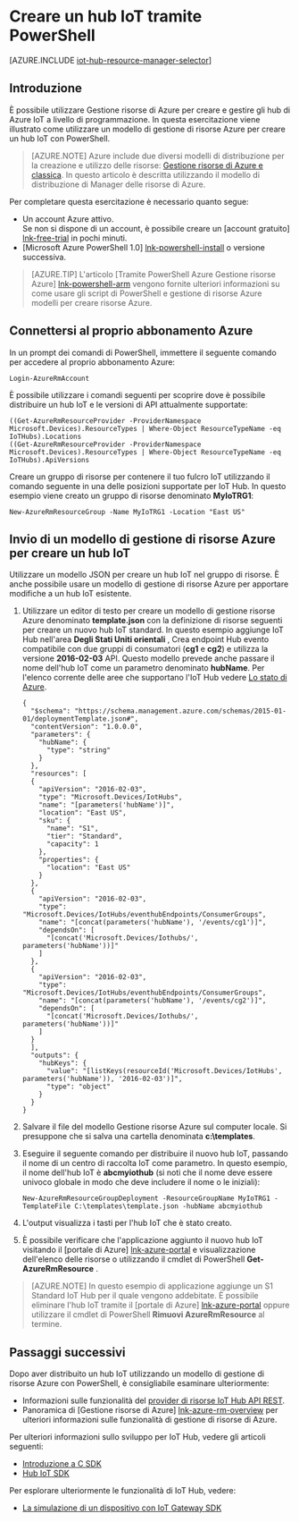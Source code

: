 <properties
    pageTitle="Creare un IoT Hub utilizzando un modello di gestione di risorse Azure e PowerShell | Microsoft Azure"
    description="Seguire questa esercitazione per iniziare a utilizzare i modelli di gestione di risorse Azure per creare un IoT Hub con PowerShell."
    services="iot-hub"
    documentationCenter=".net"
    authors="dominicbetts"
    manager="timlt"
    editor=""/>

<tags
     ms.service="iot-hub"
     ms.devlang="multiple"
     ms.topic="article"
     ms.tgt_pltfrm="na"
     ms.workload="na"
     ms.date="09/07/2016"
     ms.author="dobett"/>

# <a name="create-an-iot-hub-using-powershell"></a>Creare un hub IoT tramite PowerShell

[AZURE.INCLUDE [iot-hub-resource-manager-selector](../../includes/iot-hub-resource-manager-selector.md)]

## <a name="introduction"></a>Introduzione

È possibile utilizzare Gestione risorse di Azure per creare e gestire gli hub di Azure IoT a livello di programmazione. In questa esercitazione viene illustrato come utilizzare un modello di gestione di risorse Azure per creare un hub IoT con PowerShell.

> [AZURE.NOTE] Azure include due diversi modelli di distribuzione per la creazione e utilizzo delle risorse: [Gestione risorse di Azure e classica](../resource-manager-deployment-model.md).  In questo articolo è descritta utilizzando il modello di distribuzione di Manager delle risorse di Azure.

Per completare questa esercitazione è necessario quanto segue:

- Un account Azure attivo. <br/>Se non si dispone di un account, è possibile creare un [account gratuito] [ lnk-free-trial] in pochi minuti.
- [Microsoft Azure PowerShell 1.0] [ lnk-powershell-install] o versione successiva.

> [AZURE.TIP] L'articolo [Tramite PowerShell Azure Gestione risorse Azure] [ lnk-powershell-arm] vengono fornite ulteriori informazioni su come usare gli script di PowerShell e gestione di risorse Azure modelli per creare risorse Azure. 

## <a name="connect-to-your-azure-subscription"></a>Connettersi al proprio abbonamento Azure

In un prompt dei comandi di PowerShell, immettere il seguente comando per accedere al proprio abbonamento Azure:

```
Login-AzureRmAccount
```

È possibile utilizzare i comandi seguenti per scoprire dove è possibile distribuire un hub IoT e le versioni di API attualmente supportate:

```
((Get-AzureRmResourceProvider -ProviderNamespace Microsoft.Devices).ResourceTypes | Where-Object ResourceTypeName -eq IoTHubs).Locations
((Get-AzureRmResourceProvider -ProviderNamespace Microsoft.Devices).ResourceTypes | Where-Object ResourceTypeName -eq IoTHubs).ApiVersions
```

Creare un gruppo di risorse per contenere il tuo fulcro IoT utilizzando il comando seguente in una delle posizioni supportate per IoT Hub. In questo esempio viene creato un gruppo di risorse denominato **MyIoTRG1**:

```
New-AzureRmResourceGroup -Name MyIoTRG1 -Location "East US"
```

## <a name="submit-an-azure-resource-manager-template-to-create-an-iot-hub"></a>Invio di un modello di gestione di risorse Azure per creare un hub IoT

Utilizzare un modello JSON per creare un hub IoT nel gruppo di risorse. È anche possibile usare un modello di gestione di risorse Azure per apportare modifiche a un hub IoT esistente.

1. Utilizzare un editor di testo per creare un modello di gestione risorse Azure denominato **template.json** con la definizione di risorse seguenti per creare un nuovo hub IoT standard. In questo esempio aggiunge IoT Hub nell'area **Degli Stati Uniti orientali** , Crea endpoint Hub evento compatibile con due gruppi di consumatori (**cg1** e **cg2**) e utilizza la versione **2016-02-03** API. Questo modello prevede anche passare il nome dell'hub IoT come un parametro denominato **hubName**. Per l'elenco corrente delle aree che supportano l'IoT Hub vedere [Lo stato di Azure][lnk-status].

    ```
    {
      "$schema": "https://schema.management.azure.com/schemas/2015-01-01/deploymentTemplate.json#",
      "contentVersion": "1.0.0.0",
      "parameters": {
        "hubName": {
          "type": "string"
        }
      },
      "resources": [
      {
        "apiVersion": "2016-02-03",
        "type": "Microsoft.Devices/IotHubs",
        "name": "[parameters('hubName')]",
        "location": "East US",
        "sku": {
          "name": "S1",
          "tier": "Standard",
          "capacity": 1
        },
        "properties": {
          "location": "East US"
        }
      },
      {
        "apiVersion": "2016-02-03",
        "type": "Microsoft.Devices/IotHubs/eventhubEndpoints/ConsumerGroups",
        "name": "[concat(parameters('hubName'), '/events/cg1')]",
        "dependsOn": [
          "[concat('Microsoft.Devices/Iothubs/', parameters('hubName'))]"
        ]
      },
      {
        "apiVersion": "2016-02-03",
        "type": "Microsoft.Devices/IotHubs/eventhubEndpoints/ConsumerGroups",
        "name": "[concat(parameters('hubName'), '/events/cg2')]",
        "dependsOn": [
          "[concat('Microsoft.Devices/Iothubs/', parameters('hubName'))]"
        ]
      }
      ],
      "outputs": {
        "hubKeys": {
          "value": "[listKeys(resourceId('Microsoft.Devices/IotHubs', parameters('hubName')), '2016-02-03')]",
          "type": "object"
        }
      }
    }
    ```

2. Salvare il file del modello Gestione risorse Azure sul computer locale. Si presuppone che si salva una cartella denominata **c:\templates**.

3. Eseguire il seguente comando per distribuire il nuovo hub IoT, passando il nome di un centro di raccolta IoT come parametro. In questo esempio, il nome dell'hub IoT è **abcmyiothub** (si noti che il nome deve essere univoco globale in modo che deve includere il nome o le iniziali):

    ```
    New-AzureRmResourceGroupDeployment -ResourceGroupName MyIoTRG1 -TemplateFile C:\templates\template.json -hubName abcmyiothub
    ```

4. L'output visualizza i tasti per l'hub IoT che è stato creato.

5. È possibile verificare che l'applicazione aggiunto il nuovo hub IoT visitando il [portale di Azure] [ lnk-azure-portal] e visualizzazione dell'elenco delle risorse o utilizzando il cmdlet di PowerShell **Get-AzureRmResource** .

> [AZURE.NOTE] In questo esempio di applicazione aggiunge un S1 Standard IoT Hub per il quale vengono addebitate. È possibile eliminare l'hub IoT tramite il [portale di Azure] [ lnk-azure-portal] oppure utilizzare il cmdlet di PowerShell **Rimuovi AzureRmResource** al termine.

## <a name="next-steps"></a>Passaggi successivi

Dopo aver distribuito un hub IoT utilizzando un modello di gestione di risorse Azure con PowerShell, è consigliabile esaminare ulteriormente:

- Informazioni sulle funzionalità del [provider di risorse IoT Hub API REST][lnk-rest-api].
- Panoramica di [Gestione risorse di Azure] [ lnk-azure-rm-overview] per ulteriori informazioni sulle funzionalità di gestione di risorse di Azure.

Per ulteriori informazioni sullo sviluppo per IoT Hub, vedere gli articoli seguenti:

- [Introduzione a C SDK][lnk-c-sdk]
- [Hub IoT SDK][lnk-sdks]

Per esplorare ulteriormente le funzionalità di IoT Hub, vedere:

- [La simulazione di un dispositivo con IoT Gateway SDK][lnk-gateway]

<!-- Links -->
[lnk-free-trial]: https://azure.microsoft.com/pricing/free-trial/
[lnk-azure-portal]: https://portal.azure.com/
[lnk-status]: https://azure.microsoft.com/status/
[lnk-powershell-install]: ../powershell-install-configure.md
[lnk-rest-api]: https://msdn.microsoft.com/library/mt589014.aspx
[lnk-azure-rm-overview]: ../azure-resource-manager/resource-group-overview.md
[lnk-powershell-arm]: ../powershell-azure-resource-manager.md

[lnk-c-sdk]: iot-hub-device-sdk-c-intro.md
[lnk-sdks]: iot-hub-devguide-sdks.md

[lnk-gateway]: iot-hub-linux-gateway-sdk-simulated-device.md
